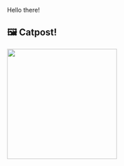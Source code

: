 Hello there!



## 🖼️ Catpost!

<sub>
    <img src="https://cdn2.thecatapi.com/images/cdh.jpg" height="256">
</sub>

